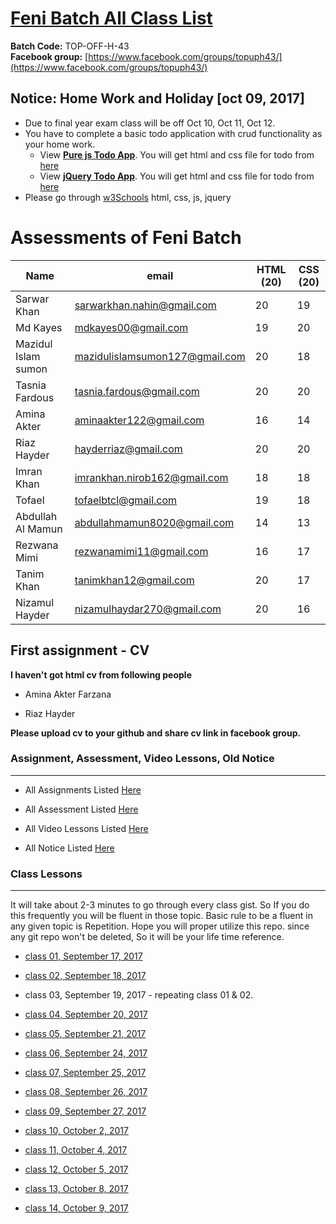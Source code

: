 # [Feni Batch All Class List](https://poloey.github.io/feni)

**Batch Code:** TOP-OFF-H-43    
**Facebook group:** [https://www.facebook.com/groups/topuph43/](https://www.facebook.com/groups/topuph43/)

## Notice: Home Work and Holiday [oct 09, 2017]
* Due to final year exam class will be off Oct 10, Oct 11, Oct 12.
* You have to complete a basic todo application with crud functionality as your home work.
  * View [**Pure js Todo App**](https://poloey.github.io/purejstodo/advanced/). You will get html and css file for todo from [here](https://github.com/poloey/purejstodo)    
  * View [**jQuery Todo App**](https://poloey.github.io/jquery-todo). You will get html and css file for todo from [here](https://github.com/poloey/jquery-todo)    
* Please go through [w3Schools](http://w3schools.com) html, css, js, jquery

# Assessments of Feni Batch
Name | email | HTML (20)| CSS (20) |     
---- | ----- | -----    | -------- |   
Sarwar Khan |sarwarkhan.nahin@gmail.com | 20 | 19 |    
Md Kayes | mdkayes00@gmail.com | 19 | 20 |    
Mazidul Islam sumon | mazidulislamsumon127@gmail.com | 20 | 18 |    
Tasnia Fardous | tasnia.fardous@gmail.com | 20 | 20 |    
Amina Akter | aminaakter122@gmail.com | 16 | 14 |    
Riaz Hayder | hayderriaz@gmail.com | 20 | 20 |    
Imran Khan | imrankhan.nirob162@gmail.com | 18 | 18 |    
Tofael | tofaelbtcl@gmail.com | 19 | 18 |    
Abdullah Al Mamun | abdullahmamun8020@gmail.com | 14 | 13 |    
Rezwana Mimi | rezwanamimi11@gmail.com | 16 | 17 |    
Tanim Khan | tanimkhan12@gmail.com | 20 | 17 |    
Nizamul Hayder | nizamulhaydar270@gmail.com | 20 | 16 |    

## First assignment - CV 

**I haven't got html cv from following people**
* Amina Akter Farzana

* Riaz Hayder


**Please upload cv to your github and share cv link in facebook group.**


### Assignment, Assessment, Video Lessons, Old Notice

--------
* All Assignments Listed [Here](https://github.com/poloey/feni/blob/master/assignments.md)

* All Assessment  Listed [Here](https://github.com/poloey/feni/blob/master/assessments.md)

* All Video Lessons Listed [Here](https://github.com/poloey/feni/blob/master/video_tuts.md)

* All Notice Listed [Here](https://github.com/poloey/feni/blob/master/notice.md)

### Class Lessons

--------

It will take about 2-3 minutes to go through every class gist. So If you do this frequently you will be fluent in those topic. Basic rule to be a fluent in any given topic is Repetition. Hope you will proper utilize this repo. since any git repo won't be deleted, So it will be your life time reference. 

* [class 01, September 17, 2017](https://github.com/poloey/01_feni_sep_17)

* [class 02, September 18, 2017](https://github.com/poloey/02_feni_sep_18)

* class 03, September 19, 2017 - repeating class 01 & 02.

* [class 04, September 20, 2017](https://github.com/poloey/04_feni_sep_20)
                                
* [class 05, September 21, 2017](https://github.com/poloey/05_feni_sep_21)
                                
* [class 06, September 24, 2017](https://github.com/poloey/06_feni_sep_24)
                                
* [class 07, September 25, 2017](https://github.com/poloey/07_feni_sep_25)

* [class 08, September 26, 2017](https://github.com/poloey/08_feni_sep_26)

* [class 09, September 27, 2017](https://github.com/poloey/09_feni_sep_27)

* [class 10, October 2, 2017](https://github.com/poloey/10_feni_oct_2)

* [class 11, October 4, 2017](https://github.com/poloey/11_feni_oct_4)

* [class 12, October 5, 2017](https://github.com/poloey/12_feni_oct_5)

* [class 13, October 8, 2017](https://github.com/poloey/13_feni_oct_8)

* [class 14, October 9, 2017](https://github.com/poloey/14_feni_oct_9)

